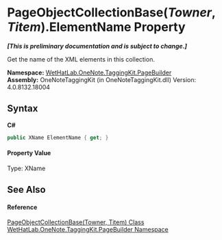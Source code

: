 # PageObjectCollectionBase(*Towner*, *Titem*).ElementName Property 
 _**\[This is preliminary documentation and is subject to change.\]**_

Get the name of the XML elements in this collection.

**Namespace:**&nbsp;<a href="56352230-71f2-f4b7-63a8-983965663af5">WetHatLab.OneNote.TaggingKit.PageBuilder</a><br />**Assembly:**&nbsp;OneNoteTaggingKit (in OneNoteTaggingKit.dll) Version: 4.0.8132.18004

## Syntax

**C#**<br />
``` C#
public XName ElementName { get; }
```


#### Property Value
Type: XName

## See Also


#### Reference
<a href="c5ad82e0-0fdd-bbe5-7422-61f37e0f78d2">PageObjectCollectionBase(Towner, Titem) Class</a><br /><a href="56352230-71f2-f4b7-63a8-983965663af5">WetHatLab.OneNote.TaggingKit.PageBuilder Namespace</a><br />
